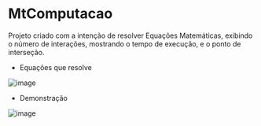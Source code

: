﻿# MtComputacao
 
 Projeto criado com a intenção de resolver Equações Matemáticas, exibindo o número de interações, mostrando o tempo de execução, e o ponto de interseção.
 
 - Equações que resolve
  
![image](https://user-images.githubusercontent.com/80602315/150986116-6f95da38-c0ba-479d-9d29-a93d8604daec.png)
 
 
 - Demonstração
  
 ![image](https://user-images.githubusercontent.com/80602315/150986002-f6d129e0-c943-4abf-8d2a-f56b3eddd118.png)



